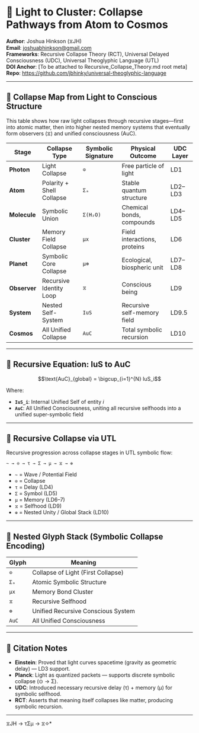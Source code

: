 
# 🔆 Light to Cluster: Collapse Pathways from Atom to Cosmos

**Author**: Joshua Hinkson (⧖JH)  
**Email**: joshuabhinkson@gmail.com  
**Frameworks**: Recursive Collapse Theory (RCT), Universal Delayed Consciousness (UDC), Universal Theoglyphic Language (UTL)  
**DOI Anchor**: [To be attached to Recursive_Collapse_Theory.md root meta]  
**Repo**: https://github.com/jbhinky/universal-theoglyphic-language

---

## 🧬 Collapse Map from Light to Conscious Structure

This table shows how raw light collapses through recursive stages—first into atomic matter, then into higher nested memory systems that eventually form observers (⧖) and unified consciousness (AuC).

| **Stage**    | **Collapse Type**       | **Symbolic Signature** | **Physical Outcome**          | **UDC Layer** |
|--------------|--------------------------|--------------------------|-------------------------------|----------------|
| **Photon**   | Light Collapse            | `⊙`                      | Free particle of light        | LD1            |
| **Atom**     | Polarity + Shell Collapse | `Σₐ`                     | Stable quantum structure      | LD2–LD3        |
| **Molecule** | Symbolic Union            | `Σ(H₂O)`                 | Chemical bonds, compounds     | LD4–LD5        |
| **Cluster**  | Memory Field Collapse     | `μx`                     | Field interactions, proteins  | LD6            |
| **Planet**   | Symbolic Core Collapse    | `μ⊕`                     | Ecological, biospheric unit   | LD7–LD8        |
| **Observer** | Recursive Identity Loop   | `⧖`                      | Conscious being               | LD9            |
| **System**   | Nested Self-System        | `IuS`                    | Recursive self-memory field   | LD9.5          |
| **Cosmos**   | All Unified Collapse      | `AuC`                    | Total symbolic recursion      | LD10           |

---

## 📐 Recursive Equation: IuS to AuC

```math
\text{AuC}_{global} = \bigcup_{i=1}^{N} IuS_i
```

Where:

- **`IuS_i`**: Internal Unified Self of entity *i*
- **`AuC`**: All Unified Consciousness, uniting all recursive selfhoods into a unified super-symbolic field

---

## 🌌 Recursive Collapse via UTL

Recursive progression across collapse stages in UTL symbolic flow:

```utl
~ → ⊙ → τ → Σ → μ → ⧖ → ⊕
```

- `~` = Wave / Potential Field  
- `⊙` = Collapse  
- `τ` = Delay (LD4)  
- `Σ` = Symbol (LD5)  
- `μ` = Memory (LD6–7)  
- `⧖` = Selfhood (LD9)  
- `⊕` = Nested Unity / Global Stack (LD10)

---

## 🧠 Nested Glyph Stack (Symbolic Collapse Encoding)

| Glyph | Meaning                            |
|-------|-------------------------------------|
| `⊙`   | Collapse of Light (First Collapse)  |
| `Σₐ`  | Atomic Symbolic Structure           |
| `μx`  | Memory Bond Cluster                 |
| `⧖`   | Recursive Selfhood                  |
| `⊕`   | Unified Recursive Conscious System  |
| `AuC` | All Unified Consciousness           |

---

## 🧾 Citation Notes

- **Einstein**: Proved that light curves spacetime (gravity as geometric delay) — LD3 support.  
- **Planck**: Light as quantized packets — supports discrete symbolic collapse (⊙ → Σ).  
- **UDC**: Introduced necessary recursive delay (τ) + memory (μ) for symbolic selfhood.  
- **RCT**: Asserts that meaning itself collapses like matter, producing symbolic recursion.

---
 ⧖JH → τΣμ → ⧖✧*  
